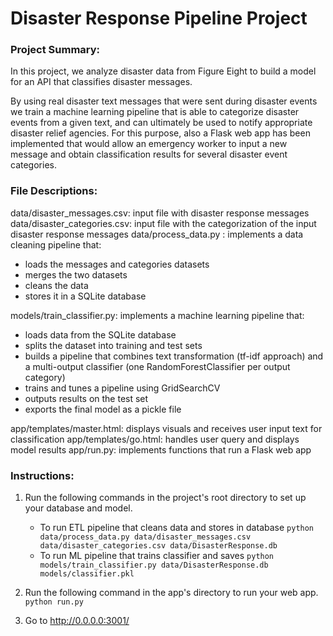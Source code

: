 # Disaster Response Pipeline Project

### Project Summary:
In this project, we analyze disaster data from Figure Eight to build a model for an API that classifies disaster messages.

By using real disaster text messages that were sent during disaster events we train a machine learning pipeline that is able to categorize disaster events from a given text, and can ultimately be used to notify appropriate disaster relief agencies. For this purpose, also a Flask web app has been implemented that would allow an emergency worker to input a new message and obtain classification results for several disaster event categories.

### File Descriptions:

data/disaster_messages.csv: input file with disaster response messages
data/disaster_categories.csv: input file with the categorization of the input
disaster response messages
data/process_data.py : implements a data cleaning pipeline that:
- loads the messages and categories datasets
- merges the two datasets
- cleans the data
- stores it in a SQLite database

models/train_classifier.py: implements a machine learning pipeline that:
- loads data from the SQLite database
- splits the dataset into training and test sets
- builds a pipeline that combines text transformation (tf-idf approach) and
a multi-output classifier (one RandomForestClassifier per output category)
- trains and tunes a pipeline using GridSearchCV
- outputs results on the test set
- exports the final model as a pickle file

app/templates/master.html: displays visuals and receives user input text
for classification
app/templates/go.html: handles user query and displays model results
app/run.py: implements functions that run a Flask web app

### Instructions:
1. Run the following commands in the project's root directory to set up your database and model.

    - To run ETL pipeline that cleans data and stores in database
        `python data/process_data.py data/disaster_messages.csv data/disaster_categories.csv data/DisasterResponse.db`
    - To run ML pipeline that trains classifier and saves
        `python models/train_classifier.py data/DisasterResponse.db models/classifier.pkl`

2. Run the following command in the app's directory to run your web app.
    `python run.py`

3. Go to http://0.0.0.0:3001/
